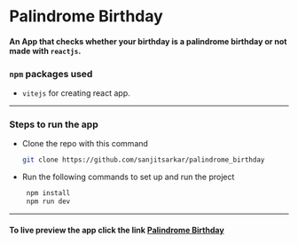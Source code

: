 # Palindrome Birthday
#### An App that checks whether your birthday is a palindrome birthday or not made  with `reactjs`.
### `npm` packages used
- ``vitejs`` for creating react app.
---
### Steps to run the app
- Clone the repo with this command

    ```bash
    git clone https://github.com/sanjitsarkar/palindrome_birthday
    ```
- Run the following commands to set up and run the project
   ```bash
    npm install
    npm run dev
    ```
---
#### To live preview the app click the link [Palindrome Birthday](https://xpalindromebirthday.netlify.app/)

